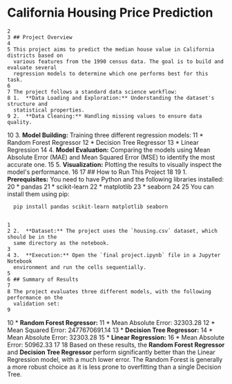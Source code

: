  # California Housing Price Prediction
    2 
    3 ## Project Overview
    4 
    5 This project aims to predict the median house value in California districts based on
      various features from the 1990 census data. The goal is to build and evaluate several
      regression models to determine which one performs best for this task.
    6 
    7 The project follows a standard data science workflow:
    8 1.  **Data Loading and Exploration:** Understanding the dataset's structure and
      statistical properties.
    9 2.  **Data Cleaning:** Handling missing values to ensure data quality.
   10 3.  **Model Building:** Training three different regression models:
   11     *   Random Forest Regressor
   12     *   Decision Tree Regressor
   13     *   Linear Regression
   14 4.  **Model Evaluation:** Comparing the models using Mean Absolute Error (MAE) and
      Mean Squared Error (MSE) to identify the most accurate one.
   15 5.  **Visualization:** Plotting the results to visually inspect the model's
      performance.
   16 
   17 ## How to Run This Project
   18 
   19 1.  **Prerequisites:** You need to have Python and the following libraries installed:
   20     *   pandas
   21     *   scikit-learn
   22     *   matplotlib
   23     *   seaborn
   24 
   25     You can install them using pip:

      pip install pandas scikit-learn matplotlib seaborn


    1 
    2 2.  **Dataset:** The project uses the `housing.csv` dataset, which should be in the
      same directory as the notebook.
    3 
    4 3.  **Execution:** Open the `final project.ipynb` file in a Jupyter Notebook
      environment and run the cells sequentially.
    5 
    6 ## Summary of Results
    7 
    8 The project evaluates three different models, with the following performance on the
      validation set:
    9 
   10 *   **Random Forest Regressor:**
   11     *   Mean Absolute Error: 32303.28
   12     *   Mean Squared Error: 2477670691.14
   13 *   **Decision Tree Regressor:**
   14     *   Mean Absolute Error: 32303.28
   15 *   **Linear Regression:**
   16     *   Mean Absolute Error: 50962.33
   17 
   18 Based on these results, the **Random Forest Regressor** and **Decision Tree
      Regressor** perform significantly better than the Linear Regression model, with a much
      lower error. The Random Forest is generally a more robust choice as it is less prone
      to overfitting than a single Decision Tree.

